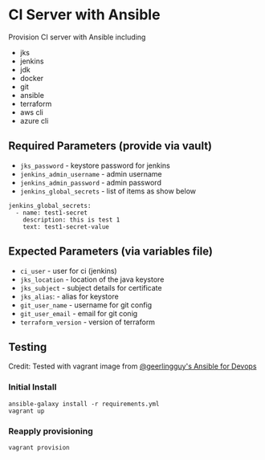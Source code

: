 # CI Server with Ansible

Provision CI server with Ansible including

 * jks
 * jenkins
 * jdk
 * docker
 * git
 * ansible
 * terraform
 * aws cli
 * azure cli

## Required Parameters (provide via vault)

 * `jks_password` - keystore password for jenkins
 * `jenkins_admin_username` - admin username
 * `jenkins_admin_password` - admin password
 * `jenkins_global_secrets` - list of items as show below

```
jenkins_global_secrets:
  - name: test1-secret
    description: this is test 1
    text: test1-secret-value
```

## Expected Parameters (via variables file)

 * `ci_user` - user for ci (jenkins)
 * `jks_location` - location of the java keystore
 * `jks_subject` - subject details for certificate
 * `jks_alias`: - alias for keystore
 * `git_user_name` - username for git config
 * `git_user_email` - email for git conig
 * `terraform_version` - version of terraform

## Testing

Credit: Tested with vagrant image from [@geerlingguy's Ansible for Devops](https://github.com/geerlingguy/ansible-for-devops)

### Initial Install
```
ansible-galaxy install -r requirements.yml
vagrant up
```

### Reapply provisioning
```
vagrant provision
```

